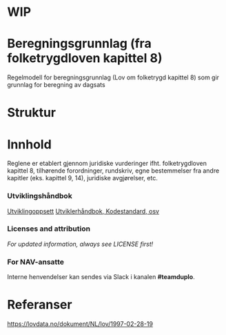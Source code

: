 # WIP

# Beregningsgrunnlag (fra folketrygdloven kapittel 8)
Regelmodell for beregningsgrunnlag (Lov om folketrygd kapittel 8) som gir grunnlag for beregning av dagsats

# Struktur

# Innhold
Reglene er etablert gjennom juridiske vurderinger ifht. folketrygdloven kapittel 8, tilhørende forordninger, rundskriv, egne bestemmelser fra andre kapitler (eks. kapittel 9, 14), juridiske avgjørelser, etc.

### Utviklingshåndbok
[Utviklingoppsett](https://confluence.adeo.no/display/LVF/60+Utviklingsoppsett)
[Utviklerhåndbok, Kodestandard, osv](https://confluence.adeo.no/pages/viewpage.action?pageId=190254327)

### Licenses and attribution
*For updated information, always see LICENSE first!*

### For NAV-ansatte
Interne henvendelser kan sendes via Slack i kanalen **#teamduplo**.

# Referanser
https://lovdata.no/dokument/NL/lov/1997-02-28-19

